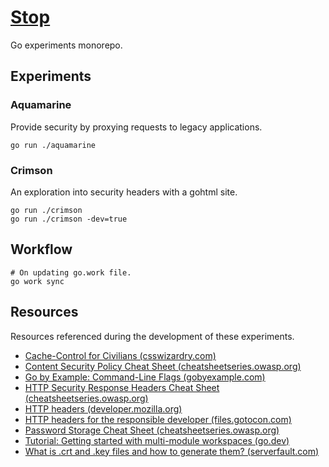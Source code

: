 # [Stop](https://github.com/dbtedman/stop)

Go experiments monorepo.

## Experiments

### Aquamarine

Provide security by proxying requests to legacy applications.

```shell
go run ./aquamarine
```

### Crimson

An exploration into security headers with a gohtml site.

```shell
go run ./crimson
go run ./crimson -dev=true
```

## Workflow

```shell
# On updating go.work file.
go work sync
```

## Resources

Resources referenced during the development of these experiments.

- [Cache-Control for Civilians (csswizardry.com)](https://csswizardry.com/2019/03/cache-control-for-civilians/)
- [Content Security Policy Cheat Sheet (cheatsheetseries.owasp.org)](https://cheatsheetseries.owasp.org/cheatsheets/Content_Security_Policy_Cheat_Sheet.html)
- [Go by Example: Command-Line Flags (gobyexample.com)](https://gobyexample.com/command-line-flags)
- [HTTP Security Response Headers Cheat Sheet (cheatsheetseries.owasp.org)](https://cheatsheetseries.owasp.org/cheatsheets/HTTP_Headers_Cheat_Sheet.html)
- [HTTP headers (developer.mozilla.org)](https://developer.mozilla.org/en-US/docs/Web/HTTP/Headers)
- [HTTP headers for the responsible developer (files.gotocon.com)](https://files.gotocon.com/uploads/slides/conference_16/1117/original/Stefan-Judis-http-headers-for-the-responsible-developer.pdf)
- [Password Storage Cheat Sheet (cheatsheetseries.owasp.org)](https://cheatsheetseries.owasp.org/cheatsheets/Password_Storage_Cheat_Sheet.html)
- [Tutorial: Getting started with multi-module workspaces (go.dev)](https://go.dev/doc/tutorial/workspaces)
- [What is .crt and .key files and how to generate them? (serverfault.com)](https://serverfault.com/questions/224122#answer-224127)
